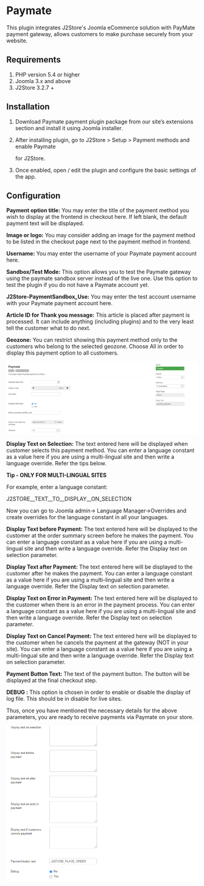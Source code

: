# Paymate

This plugin integrates J2Store's Joomla eCommerce solution with PayMate payment gateway, allows customers to make purchase securely from your website.

## Requirements

1. PHP version 5.4 or higher
2. Joomla 3.x and above
3. J2Store 3.2.7 +

## Installation <a href="#installation" id="installation"></a>

1. Download Paymate payment plugin package from our site’s extensions section and install it using Joomla installer.
2.  After installing plugin, go to J2Store > Setup > Payment methods and enable Paymate&#x20;

    for J2Store.
3. Once enabled, open / edit the plugin and configure the basic settings of the app.

## Configuration <a href="#configuration" id="configuration"></a>

**Payment option title:** You may enter the title of the payment method you wish to display at the frontend in checkout here. If left blank, the default payment text will be displayed.

**Image or logo:** You may consider adding an image for the payment method to be listed in the checkout page next to the payment method in frontend.

**Username:** You may enter the username of your Paymate payment account here.

**Sandbox/Test Mode:** This option allows you to test the Paymate gateway using the paymate sandbox server instead of the live one. Use this option to test the plugin if you do not have a Paymate account yet.

**J2Store-PaymentSandbox**_**\_**_**Use:** You may enter the test account username with your Paymate payment account here.

**Article ID for Thank you message:** This article is placed after payment is processed. It can include anything (including plugins) and to the very least tell the customer what to do next.

**Geozone:** You can restrict showing this payment method only to the customers who belong to the selected geozone. Choose All in order to display this payment option to all customers.

![Paymate Payment-Img1](<../.gitbook/assets/paymate-payment-img1 (1).png>)

**Display Text on Selection:** The text entered here will be displayed when customer selects this payment method. You can enter a language constant as a value here if you are using a multi-lingual site and then write a language override. Refer the tips below.

**Tip - ONLY FOR MULTI-LINGUAL SITES**

For example, enter a language constant:

J2STORE\__TEXT\__TO\__DISPLAY\__ON\_SELECTION

Now you can go to Joomla admin-> Language Manager->Overrides and create overrides for the language constant in all your languages.

**Display Text before Payment:** The text entered here will be displayed to the customer at the order summary screen before he makes the payment. You can enter a language constant as a value here if you are using a multi-lingual site and then write a language override. Refer the Display text on selection parameter.

**Display Text after Payment:** The text entered here will be displayed to the customer after he makes the payment. You can enter a language constant as a value here if you are using a multi-lingual site and then write a language override. Refer the Display text on selection parameter.

**Display Text on Error in Payment:** The text entered here will be displayed to the customer when there is an error in the payment process. You can enter a language constant as a value here if you are using a multi-lingual site and then write a language override. Refer the Display text on selection parameter.

**Display Text on Cancel Payment:** The text entered here will be displayed to the customer when he cancels the payment at the gateway (NOT in your site). You can enter a language constant as a value here if you are using a multi-lingual site and then write a language override. Refer the Display text on selection parameter.

**Payment Button Text:** The text of the payment button. The button will be displayed at the final checkout step.

**DEBUG :** This option is chosen in order to enable or disable the display of log file. This should be in disable for live sites.

Thus, once you have mentioned the necessary details for the above parameters, you are ready to receive payments via Paymate on your store.

![Paymate payment-Img2](../.gitbook/assets/paymate-payment-img2.png)





